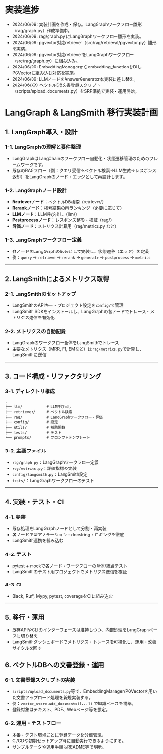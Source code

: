 # 実装進捗

- 2024/06/09: 実装計画を作成・保存。LangGraphワークフロー雛形（rag/graph.py）作成準備中。
- 2024/06/09: rag/graph.py にLangGraphワークフロー雛形を実装。
- 2024/06/09: pgvector対応retriever（src/rag/retrieval/pgvector.py）雛形を実装。
- 2024/06/09: pgvector対応retrieverをLangGraphワークフロー（src/rag/graph.py）に組み込み。
- 2024/06/09: EmbeddingManagerからembedding_functionをDIしPGVectorに組み込む対応を実施。
- 2024/06/09: LLMノードをAnswerGenerator本実装に差し替え。
- 2024/06/XX: ベクトルDB文書登録スクリプト（scripts/upload_documents.py）をSRP準拠で実装・運用開始。

# LangGraph & LangSmith 移行実装計画

## 1. LangGraph導入・設計

### 1-1. LangGraphの理解と要件整理
- LangGraphはLangChainのワークフロー自動化・状態遷移管理のためのフレームワークです。
- 既存のRAGフロー（例：クエリ受信→ベクトル検索→LLM生成→レスポンス返却）をLangGraphのノード・エッジとして再設計します。

### 1-2. LangGraphノード設計
- **Retrieverノード**：ベクトルDB検索（retriever/）
- **Rerankノード**：検索結果の再ランキング（必要に応じて）
- **LLMノード**：LLM呼び出し（llm/）
- **Postprocessノード**：レスポンス整形・検証（rag/）
- **評価ノード**：メトリクス計算用（rag/metrics.py など）

### 1-3. LangGraphワークフロー定義
- 各ノードをLangGraphの`Node`として実装し、状態遷移（エッジ）を定義
- 例：`query` → `retrieve` → `rerank` → `generate` → `postprocess` → `metrics`

---

## 2. LangSmithによるメトリクス取得

### 2-1. LangSmithのセットアップ
- LangSmithのAPIキー・プロジェクト設定を`config/`で管理
- LangSmith SDKをインストールし、LangGraphの各ノードでトレース・メトリクス送信を有効化

### 2-2. メトリクスの自動記録
- LangGraphのワークフロー全体をLangSmithでトレース
- 主要なメトリクス（MRR, F1, EMなど）は`rag/metrics.py`で計算し、LangSmithに送信

---

## 3. コード構成・リファクタリング

### 3-1. ディレクトリ構成
```
.
├── llm/           # LLM呼び出し
├── retriever/     # ベクトル検索
├── rag/           # LangGraphワークフロー・評価
├── config/        # 設定
├── utils/         # 補助関数
├── tests/         # テスト
└── prompts/       # プロンプトテンプレート
```

### 3-2. 主要ファイル
- `rag/graph.py`：LangGraphワークフロー定義
- `rag/metrics.py`：評価指標の実装
- `config/langsmith.py`：LangSmith設定
- `tests/`：LangGraphワークフローのテスト

---

## 4. 実装・テスト・CI

### 4-1. 実装
- 既存処理をLangGraphノードとして分割・再実装
- 各ノードで型アノテーション・docstring・ロギングを徹底
- LangSmith連携を組み込む

### 4-2. テスト
- pytest + mockで各ノード・ワークフローの単体/統合テスト
- LangSmithのテスト用プロジェクトでメトリクス送信を検証

### 4-3. CI
- Black, Ruff, Mypy, pytest, coverageをCIに組み込む

---

## 5. 移行・運用

- 既存APIやCLIのインターフェースは維持しつつ、内部処理をLangGraphベースに切り替え
- LangSmithダッシュボードでメトリクス・トレースを可視化し、運用・改善サイクルを回す

## 6. ベクトルDBへの文書登録・運用

### 6-1. 文書登録スクリプトの実装
- `scripts/upload_documents.py`等で、EmbeddingManager/PGVectorを用いた文書アップロード処理を新規実装する。
- 例：`vector_store.add_documents([...])` で知識ベースを構築。
- 登録対象はテキスト、PDF、Webページ等を想定。

### 6-2. 運用・テストフロー
- 本番・テスト環境ごとに登録データを分離管理。
- CI/CDや初期セットアップ時に自動実行できるようにする。
- サンプルデータや運用手順もREADME等で明示。